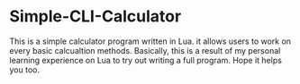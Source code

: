 # Simple-CLI-Calculator
This is a simple calculator program written in Lua. it allows users to work on every basic calcualtion methods.
Basically, this is a result of my personal learning experience on Lua to try out writing a full program.
Hope it helps you too.
